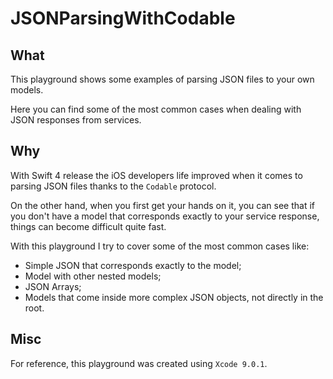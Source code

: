 # JSONParsingWithCodable

## What

This playground shows some examples of parsing JSON files to your own models.

Here you can find some of the most common cases when dealing with JSON responses from services.


## Why

With Swift 4 release the iOS developers life improved when it comes to parsing JSON files thanks to the `Codable` protocol.

On the other hand, when you first get your hands on it, you can see that if you don't have a model that corresponds exactly to your service response, things can become difficult quite fast.

With this playground I try to cover some of the most common cases like:
* Simple JSON that corresponds exactly to the model;
* Model with other nested models;
* JSON Arrays;
* Models that come inside more complex JSON objects, not directly in the root.


## Misc

For reference, this playground was created using `Xcode 9.0.1`.

